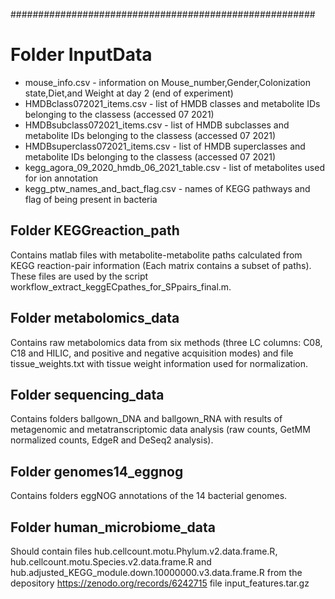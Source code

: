 #######################################################
# Folder InputData
- mouse_info.csv - information on Mouse_number,Gender,Colonization state,Diet,and Weight at day 2 (end of experiment)
- HMDBclass072021_items.csv - list of HMDB classes and metabolite IDs belonging to the classess (accessed 07 2021)                  
- HMDBsubclass072021_items.csv - list of HMDB subclasses and metabolite IDs belonging to the classess (accessed 07 2021)               
- HMDBsuperclass072021_items.csv - list of HMDB superclasses and metabolite IDs belonging to the classess (accessed 07 2021)             
- kegg_agora_09_2020_hmdb_06_2021_table.csv - list of metabolites used for ion annotation 
- kegg_ptw_names_and_bact_flag.csv - names of KEGG pathways and flag of being present in bacteria           

## Folder KEGGreaction_path
Contains matlab files with metabolite-metabolite paths calculated from KEGG reaction-pair information (Each matrix contains a subset of paths). These files are used by the script workflow_extract_keggECpathes_for_SPpairs_final.m.

## Folder metabolomics_data
Contains raw metabolomics data from six methods (three LC columns: C08, C18 and HILIC, and positive and negative acquisition modes) and file tissue_weights.txt with tissue weight information used for normalization. 

## Folder sequencing_data
Contains folders ballgown_DNA and ballgown_RNA with results of metagenomic and metatranscriptomic data analysis (raw counts, GetMM normalized counts, EdgeR and DeSeq2 analysis).   

## Folder genomes14_eggnog
Contains folders eggNOG annotations of the 14 bacterial genomes.   

## Folder human_microbiome_data
Should contain files hub.cellcount.motu.Phylum.v2.data.frame.R, hub.cellcount.motu.Species.v2.data.frame.R and hub.adjusted_KEGG_module.down.10000000.v3.data.frame.R from the depository https://zenodo.org/records/6242715 file input_features.tar.gz

